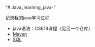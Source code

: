 "# Java_learning_java-" 

记录我的java学习过程

+ java语法：CS61B课程（见另一个仓库）
+ [Maven](Maven学习.md)
+ [SQL](SQL学习笔记/md)
